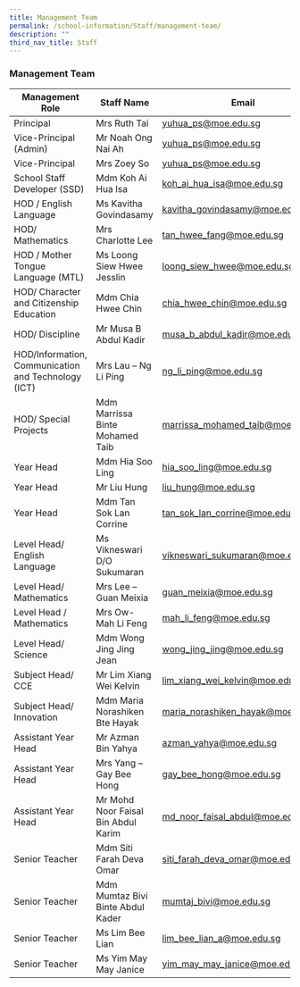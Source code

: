 ```yaml
---
title: Management Team
permalink: /school-information/Staff/management-team/
description: ""
third_nav_title: Staff
---
```

### Management Team

| Management Role | Staff Name | Email |
|---|---|---|
| Principal | Mrs Ruth Tai | yuhua_ps@moe.edu.sg |
| Vice-Principal (Admin)     | Mr Noah Ong Nai Ah | yuhua_ps@moe.edu.sg |
| Vice-Principal | Mrs Zoey So | yuhua_ps@moe.edu.sg |
| School Staff Developer (SSD) | Mdm Koh Ai Hua Isa | koh_ai_hua_isa@moe.edu.sg |
| HOD / English Language | Ms Kavitha Govindasamy | kavitha_govindasamy@moe.edu.sg |
| HOD/ Mathematics | Mrs Charlotte Lee | tan_hwee_fang@moe.edu.sg |
| HOD / Mother Tongue Language (MTL) | Ms Loong Siew Hwee Jesslin | loong_siew_hwee@moe.edu.sg |
| HOD/ Character and Citizenship Education | Mdm Chia Hwee Chin | chia_hwee_chin@moe.edu.sg |
| HOD/ Discipline | Mr Musa B Abdul Kadir | musa_b_abdul_kadir@moe.edu.sg |
| HOD/Information, Communication and Technology (ICT) | Mrs Lau – Ng Li Ping | ng_li_ping@moe.edu.sg |
| HOD/ Special Projects | Mdm Marrissa Binte Mohamed Taib | marrissa_mohamed_taib@moe.edu.sg |
| Year Head | Mdm Hia Soo Ling | hia_soo_ling@moe.edu.sg |
| Year Head | Mr Liu Hung | liu_hung@moe.edu.sg |
| Year Head | Mdm Tan Sok Lan Corrine | tan_sok_lan_corrine@moe.edu.sg |
| Level Head/ English Language | Ms Vikneswari D/O Sukumaran | vikneswari_sukumaran@moe.edu.sg |
| Level Head/ Mathematics | Mrs Lee – Guan Meixia | guan_meixia@moe.edu.sg |
| Level Head / Mathematics | Mrs Ow- Mah Li Feng | mah_li_feng@moe.edu.sg |
| Level Head/ Science | Mdm Wong Jing Jing Jean | wong_jing_jing@moe.edu.sg |
| Subject Head/ CCE | Mr Lim Xiang Wei Kelvin | lim_xiang_wei_kelvin@moe.edu.sg |
| Subject Head/ Innovation | Mdm Maria Norashiken Bte Hayak | maria_norashiken_hayak@moe.edu.sg |
| Assistant Year Head | Mr Azman Bin Yahya | azman_yahya@moe.edu.sg |
| Assistant Year Head | Mrs Yang – Gay Bee Hong | gay_bee_hong@moe.edu.sg |
| Assistant Year Head | Mr Mohd Noor Faisal Bin Abdul Karim | md_noor_faisal_abdul@moe.edu.sg |
| Senior Teacher | Mdm Siti Farah Deva Omar | siti_farah_deva_omar@moe.edu.sg |
| Senior Teacher | Mdm Mumtaz Bivi Binte Abdul Kader | mumtaj_bivi@moe.edu.sg |
| Senior Teacher | Ms Lim Bee Lian | lim_bee_lian_a@moe.edu.sg |
| Senior Teacher | Ms Yim May May Janice | yim_may_may_janice@moe.edu.sg |